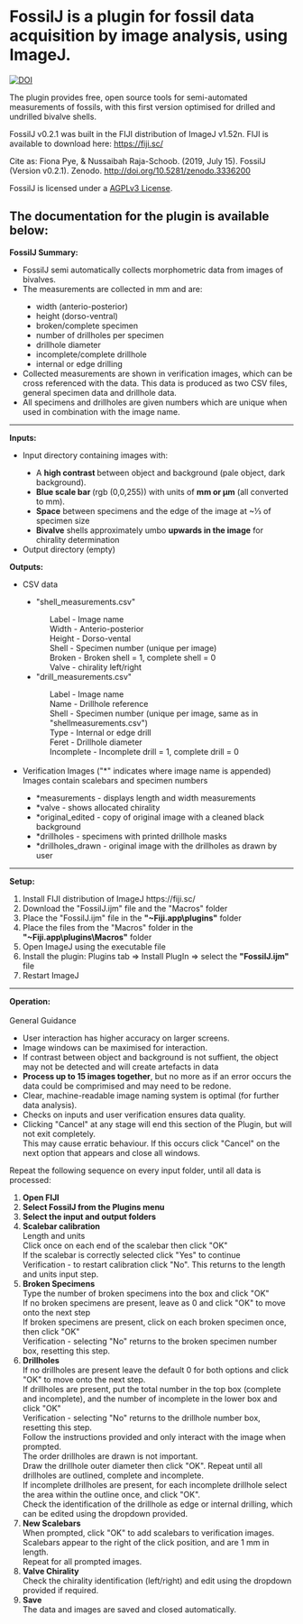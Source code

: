 # FossilJ is a plugin for fossil data acquisition by image analysis, using ImageJ.

[![DOI](https://zenodo.org/badge/DOI/10.5281/zenodo.3336200.svg)](https://doi.org/10.5281/zenodo.3336200)

The plugin provides free, open source tools for semi-automated measurements of fossils, with this first version optimised for drilled and undrilled bivalve shells. 

FossilJ v0.2.1 was built in the FIJI distribution of ImageJ v1.52n.
FIJI is available to download here: https://fiji.sc/

Cite as: Fiona Pye, & Nussaibah Raja-Schoob. (2019, July 15). FossilJ (Version v0.2.1). Zenodo. http://doi.org/10.5281/zenodo.3336200

FossilJ is licensed under a [AGPLv3 License](https://tldrlegal.com/license/gnu-affero-general-public-license-v3-(agpl-3.0)#summary).

The documentation for the plugin is available below:
----------------------------------------------
<b>FossilJ Summary: </b>
<ul>
  <li>FossilJ semi automatically collects morphometric data from images of bivalves. </li>
  <li>The measurements are collected in mm and are: </li>
  <ul style="list-style-type:disc;">
      <li>width (anterio-posterior) </li>
      <li>height (dorso-ventral) </li>
      <li>broken/complete specimen </li>
      <li>number of drillholes per specimen </li>
      <li>drillhole diameter </li>
      <li>incomplete/complete drillhole </li>
      <li>internal or edge drilling </li>
    </ul>
  <li>Collected measurements are shown in verification images, which can be cross referenced with the data. This data is produced as two CSV files, general specimen data and drillhole data.</li>
  <li>All specimens and drillholes are given numbers which are unique when used in combination with the image name. </li>
</ul>  
<hr>
<b>Inputs: </b>
<ul>
  <li>Input directory containing images with: </li>
  <ul style="list-style-type:disc;">
    <li>A <b> high contrast </b> between object and background (pale object, dark background). </li>
    <li><b>Blue scale bar </b> (rgb (0,0,255)) with units of <b>mm or &micro;m</b> (all converted to mm). </li>
    <li><b>Space</b> between specimens and the edge of the image at ~&frac13; of specimen size </li>
    <li><b>Bivalve</b> shells approximately umbo <b>upwards in the image</b> for chirality determination </li>
  </ul>
  <li>Output directory (empty) </li>
</ul>

<b>Outputs:</b>
<ul>
  <li>CSV data </li>
    <ul style="list-style-type:disc;">
      <li> "shell_measurements.csv" </li>
      <ul style="list-style-type:none;">
      <li>Label - Image name </li> 
      <li>Width - Anterio-posterior </li> 
      <li>Height - Dorso-vental </li> 
      <li>Shell - Specimen number (unique per image) </li> 
      <li>Broken - Broken shell = 1, complete shell = 0 </li>
      <li>Valve - chirality left/right </li>
      </ul>
      <li> "drill_measurements.csv" </li>
      <ul style="list-style-type:none;">
      <li>Label - Image name </li> 
      <li>Name - Drillhole reference </li> 
      <li>Shell - Specimen number (unique per image, same as in "shellmeasurements.csv") </li> 
      <li>Type - Internal or edge drill </li> 
      <li>Feret - Drillhole diameter </li>
      <li>Incomplete - Incomplete drill = 1, complete drill = 0 </li>
      </ul>
  </ul><br>
  <li>Verification Images ("*" indicates where image name is appended) </li>
  Images contain scalebars and specimen numbers
    <ul style="list-style-type:disc;">
      <li>*measurements - displays length and width measurements </li>
      <li>*valve - shows allocated chirality </li>
      <li>*original_edited - copy of original image with a cleaned black background </li>
      <li>*drillholes - specimens with printed drillhole masks </li>
      <li>*drillholes_drawn - original image with the drillholes as drawn by user </li>
  </ul>
</ul>  
<hr>
<b>Setup:</b>
<ol>
  <li>Install FIJI distribution of ImageJ https://fiji.sc/ </li>
  <li>Download the "FossilJ.ijm" file and the "Macros" folder </li>
  <li>Place the "FossilJ.ijm" file in the <b>"~Fiji.app\plugins"</b> folder </li>
  <li>Place the files from the "Macros" folder in the <b>"~Fiji.app\plugins\Macros"</b> folder </li>
  <li>Open ImageJ using the executable file </li>
  <li>Install the plugin: Plugins tab &rArr; Install PlugIn &rArr; select the <b>"FossilJ.ijm"</b> file </li>
  <li>Restart ImageJ </li>
</ol>
<hr>
<b>Operation:</b><br>
<br>
  General Guidance <ul>
    <li>User interaction has higher accuracy on larger screens. </li>
    <li>Image windows can be maximised for interaction. </li>
    <li>If contrast between object and background is not suffient, the object may not be detected and will create artefacts in data </li>
    <li><b>Process up to 15 images together</b>, but no more as if an error occurs the data could be comprimised and may need to be redone.</li>
    <li>Clear, machine-readable image naming system is optimal (for further data analysis). </li>
    <li>Checks on inputs and user verification ensures data quality. </li>
    <li>Clicking "Cancel" at any stage will end this section of the Plugin, but will not exit completely. <br>
  This may cause erratic behaviour. If this occurs click "Cancel" on the next option that appears and close all windows. 
  </ul>

Repeat the following sequence on every input folder, until all data is processed:
<ol>
  <li><b>Open FIJI </b></li>
  <li><b>Select FossilJ from the Plugins menu </b></li>
  <li><b>Select the input and output folders </b></li>
  <li><b>Scalebar calibration</b></li>
    Length and units <br>
    Click once on each end of the scalebar then click "OK" <br>
    If the scalebar is correctly selected click "Yes" to continue <br>
    Verification - to restart calibration click "No". This returns to the length and units input step.
  <li><b>Broken Specimens </b></li>
    Type the number of broken specimens into the box and click "OK" <br>
    If no broken specimens are present, leave as 0 and click "OK" to move onto the next step <br>
    If broken specimens are present, click on each broken specimen once, then click "OK" <br>
    Verification - selecting "No" returns to the broken specimen number box, resetting this step. <br>
  <li><b>Drillholes </b></li>
    If no drillholes are present leave the default 0 for both options and click "OK" to move onto the next step. <br>
    If drillholes are present, put the total number in the top box (complete and incomplete), and the number of incomplete in the lower box       and click "OK" <br>
    Verification - selecting "No" returns to the drillhole number box, resetting this step. <br>
    Follow the instructions provided and only interact with the image when prompted. <br>
    The order drillholes are drawn is not important. <br>
    Draw the drillhole outer diameter then click "OK". Repeat until all drillholes are outlined, complete and incomplete. <br> 
    If incomplete drillholes are present, for each incomplete drillhole select the area within the outline once, and click "OK". <br>
    Check the identification of the drillhole as edge or internal drilling, which can be edited using the dropdown provided.
  <li><b>New Scalebars </b></li>
    When prompted, click "OK" to add scalebars to verification images. <br>
    Scalebars appear to the right of the click position, and are 1 mm in length. <br>
    Repeat for all prompted images.
  <li><b>Valve Chirality </b></li>
    Check the chirality identification (left/right) and edit using the dropdown provided if required.
  <li><b>Save </b></li>
    The data and images are saved and closed automatically.
</ol>

